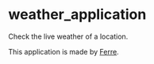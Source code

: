 # weather_application

Check the live weather of a location.

This application is made by [Ferre](https://github.com/ferre0160).
